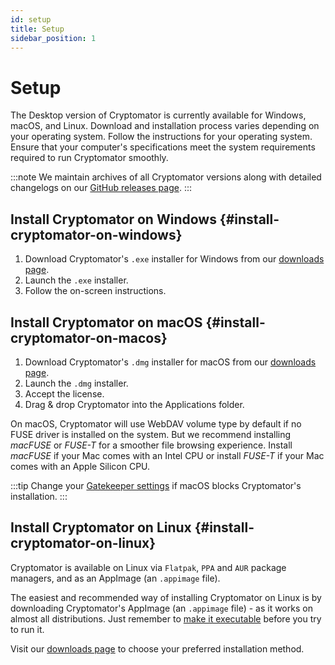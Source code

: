 ```yaml
---
id: setup
title: Setup
sidebar_position: 1
---
```


# Setup

The Desktop version of Cryptomator is currently available for Windows, macOS, and Linux. 
Download and installation process varies depending on your operating system. Follow the instructions for your operating system.
Ensure that your computer's specifications meet the system requirements required to run Cryptomator smoothly.

:::note
We maintain archives of all Cryptomator versions along with detailed changelogs on our [GitHub releases page](https://github.com/cryptomator/cryptomator/releases).
:::

## Install Cryptomator on Windows {#install-cryptomator-on-windows}

1. Download Cryptomator's `.exe` installer for Windows from our [downloads page](https://cryptomator.org/downloads/#win).
2. Launch the `.exe` installer.
3. Follow the on-screen instructions.

## Install Cryptomator on macOS {#install-cryptomator-on-macos}

1. Download Cryptomator's `.dmg` installer for macOS from our [downloads page](https://cryptomator.org/downloads/#mac).
2. Launch the `.dmg` installer.
3. Accept the license.
4. Drag & drop Cryptomator into the Applications folder.

On macOS, Cryptomator will use WebDAV volume type by default if no FUSE driver is installed on the system. But we recommend installing *macFUSE* or *FUSE-T* for a smoother file browsing experience.
Install *macFUSE* if your Mac comes with an Intel CPU or install *FUSE-T* if your Mac comes with an Apple Silicon CPU.

:::tip
Change your [Gatekeeper settings](https://support.apple.com/HT202491) if macOS blocks Cryptomator's installation.
:::

## Install Cryptomator on Linux {#install-cryptomator-on-linux}

Cryptomator is available on Linux via `Flatpak`, `PPA` and `AUR` package managers, and as an AppImage (an `.appimage` file).

The easiest and recommended way of installing Cryptomator on Linux is by downloading Cryptomator's AppImage (an `.appimage` file) - as it works on almost all distributions. 
Just remember to [make it executable](https://docs.appimage.org/user-guide/run-appimages.html#running-appimages) before you try to run it.

Visit our [downloads page](https://cryptomator.org/downloads/#linux) to choose your preferred installation method.

